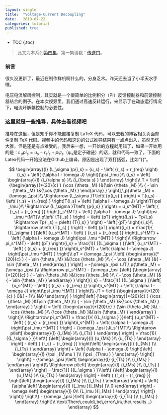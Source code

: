 ```yaml
---
layout: single
title:  "Voltage-Current Decoupling"
date:   2019-07-22
categories: tutorial
published: true
---
```


* TOC
{:toc}
> 此文为本系列[第四集](https://www.bilibili.com/video/av60367448/)，第一集请戳：[传送门](https://www.bilibili.com/video/av51496015)。

### 前言

很久没更新了，最近在制作样机啊什么的，分身乏术。昨天还去当了小半天水手嘿。

电压电流解耦控制，其实就是一个很简单的比例积分（PI）反馈控制器和前馈控制器结合的例子。在本次视频里，我们通过高速反转运行，来显示了在动态运行情况下，电流环解耦控制的必要性。



### 这里就是一些推导，具体去看视频吧

推导在这里，但是知乎你不能直接复制 LaTeX 代码，可以去我的博客相关页面邮件复制 TeX 代码。视频中的代码和这边的公式推导结果有一点点出入，虽然无伤大雅，但是还是有点难受的。我后来一想，一开始的方程就用错了，如果一开始用的是：$L_\sigma p i_s = u_s -r_s i_s + p\psi_s$（$\psi_s$是定子磁链）的话，就和代码一致了。下面的Latex代码一开始没法在Github上编译，原因是出现了双打括弧，比如“{{”。

$$
\begin{array}{l}
{L_\sigma }p{i_s} = {u_s} - \left( {r_s} + r_{req} \right){i_s} + \left( {\alpha I - \omega J} \right){\psi _\mu }\\
{i_s} = \left[ \begin{array}{l}
{i_{\alpha s} }\\
{i_{\beta s} }
\end{array} \right]\\
T = \left[ {\begin{array}{*{20}{c} }
{\cos {\theta _M} }&{\sin {\theta _M} }\\
{ - \sin {\theta _M} }&{\cos {\theta _M} }
\end{array} } \right],\,p{\theta _M} = {\omega _\psi }\\
 \Rightarrow {L_\sigma }T\left( {p{i_s} } \right) = T{u_s} - \left( {r_s} + {r_{req} } \right)T{i_s} + \left( {\alpha I - \omega J} \right)T{\psi _\mu }\\
 \Rightarrow {L_\sigma }T\left( {p{i_s} } \right) = u_s^{MT} - \left( { {r_s} + {r_{req} }} \right)i_s^{MT} + \left( {\alpha I - \omega J} \right)\psi _\mu ^{MT}\\
p\left( {T{i_s} } \right) = \left( {pT} \right){i_s} + Tp{i_s} \Rightarrow Tp{i_s} = p\left( {T{i_s} } \right) - \left( {pT} \right){i_s}\\
 \Rightarrow p\left( {T{i_s} } \right) - \left( {pT} \right){i_s} = \frac{1}{ {{L_\sigma } }}\left[ {u_s^{MT} - \left( { {r_s} + {r_{req} }} \right)i_s^{MT} + \left( {\alpha I - \omega J} \right)\psi _\mu ^{MT} } \right]\\
 \Rightarrow pi_s^{MT} - \left( {pT} \right){i_s} = \frac{1}{ {{L_\sigma } }}\left[ {u_s^{MT} - \left( { {r_s} + {r_{req} }} \right)i_s^{MT} + \left( {\alpha I - \omega J} \right)\psi _\mu ^{MT} } \right]\\
pT = {\omega _\psi }\left[ {\begin{array}{*{20}{c} }
{ - \sin {\theta _M} }&{\cos {\theta _M} }\\
{ - \cos {\theta _M} }&{ - \sin {\theta _M} }
\end{array} } \right] = -{\omega _\psi }JT,\,p{\theta _M} = {\omega _\psi }\\
 \Rightarrow pi_s^{MT} - {\omega _\psi }\left[ {\begin{array}{*{20}{c} }
{ - \sin {\theta _M} }&{\cos {\theta _M} }\\
{ - \cos {\theta _M} }&{ - \sin {\theta _M} }
\end{array} } \right]{i_s} = \frac{1}{ {{L_\sigma } }}\left[ {u_s^{MT} - \left( { {r_s} + {r_{req} }} \right)i_s^{MT} + \left( {\alpha I - \omega J} \right)\psi _\mu ^{MT} } \right]\\
JT = \left[ {\begin{array}{*{20}{c} }
0&{ - 1}\\
1&0
\end{array} } \right]\left[ {\begin{array}{*{20}{c} }
{\cos {\theta _M} }&{\sin {\theta _M} }\\
{ - \sin {\theta _M} }&{\cos {\theta _M} }
\end{array} } \right] = \left[ {\begin{array}{*{20}{c} }
{\sin {\theta _M} }&{ - \cos {\theta _M} }\\
{\cos {\theta _M} }&{\sin {\theta _M} }
\end{array} } \right]\\
 \Rightarrow pi_s^{MT} = \frac{1}{ {{L_\sigma } }}\left[ {u_s^{MT} - \left( { {r_s} + {r_{req} }} \right)i_s^{MT} + \left( {\alpha I - \omega J} \right)\psi _\mu ^{MT} } \right] - {\omega _\psi }Ji_s^{MT}\\
 \Rightarrow p\left[ \begin{array}{l}
{i_{Ms} }\\
{i_{Ts} }
\end{array} \right] = \frac{1}{ {{L_\sigma } }}\left\{ {\left[ \begin{array}{l}
{u_{Ms} }\\
{u_{Ts} }
\end{array} \right] - \left( { {r_s} + {r_{req} }} \right)\left[ \begin{array}{l}
{i_{Ms} }\\
{i_{Ts} }
\end{array} \right] + \left( {\alpha I - \omega J} \right)\left[ \begin{array}{l}
{\psi _{M\mu } }\\
{\psi _{T\mu } }
\end{array} \right]} \right\} - {\omega _\psi }\left[ \begin{array}{l}
{i_{Ts} }\\
{i_{Ms} }
\end{array} \right]\\
 \Rightarrow p\left[ \begin{array}{l}
{i_{Ms} }\\
{i_{Ts} }
\end{array} \right] = \frac{1}{ {{L_\sigma } }}\left\{ {\left[ \begin{array}{l}
{u_{Ms} }\\
{u_{Ts} }
\end{array} \right] - \left( { {r_s} + {r_{req} }} \right)\left[ \begin{array}{l}
{i_{Ms} }\\
{i_{Ts} }
\end{array} \right] + \left( {\alpha \left[ \begin{array}{l}
{L_\mu }{i_{Ms} }\\
0
\end{array} \right] - \omega \left[ \begin{array}{l}
0\\
{L_\mu }{i_{Ms} }
\end{array} \right]} \right)} \right\} - {\omega _\psi }\left[ \begin{array}{l}
{i_{Ts} }\\
{i_{Ms} }
\end{array} \right]\\
\text{There\,could\,be\,error\,in\,the\,results...}
\end{array}
$$
